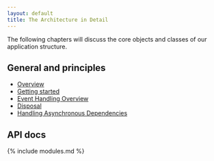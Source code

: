 ```yaml
---
layout: default
title: The Architecture in Detail
---
```


The following chapters will discuss the core objects and classes of our application structure.

## General and principles

* [Overview](./overview.html)
* [Getting started](./getting_started.html)
* [Event Handling Overview](./events.html)
* [Disposal](./disposal.html)
* [Handling Asynchronous Dependencies](./handling_async.html)

## API docs
{% include modules.md %}
